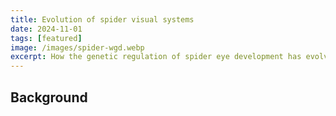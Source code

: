 ```yaml
---
title: Evolution of spider visual systems
date: 2024-11-01
tags: [featured]
image: /images/spider-wgd.webp
excerpt: How the genetic regulation of spider eye development has evolved
---
```


## Background


